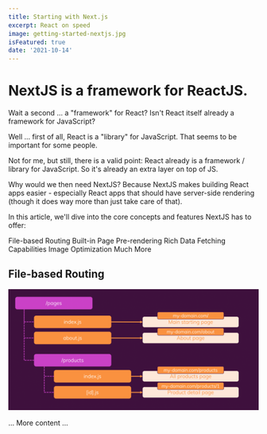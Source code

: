 ```yaml
---
title: Starting with Next.js
excerpt: React on speed
image: getting-started-nextjs.jpg
isFeatured: true
date: '2021-10-14'
---
```


# NextJS is a framework for ReactJS.

Wait a second ... a "framework" for React? Isn't React itself already a framework for JavaScript?

Well ... first of all, React is a "library" for JavaScript. That seems to be important for some people.

Not for me, but still, there is a valid point: React already is a framework / library for JavaScript. So it's already an extra layer on top of JS.

Why would we then need NextJS?
Because NextJS makes building React apps easier - especially React apps that should have server-side rendering (though it does way more than just take care of that).

In this article, we'll dive into the core concepts and features NextJS has to offer:

File-based Routing
Built-in Page Pre-rendering
Rich Data Fetching Capabilities
Image Optimization
Much More

## File-based Routing

![Create routes via your file](nextjs-file-based-routing.png)

... More content ...